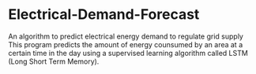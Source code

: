 # Electrical-Demand-Forecast
An algorithm to predict electrical energy demand to regulate grid supply
This program predicts the amount of energy counsumed by an area at a certain time in the day using a supervised learning algorithm called LSTM (Long Short Term Memory).
